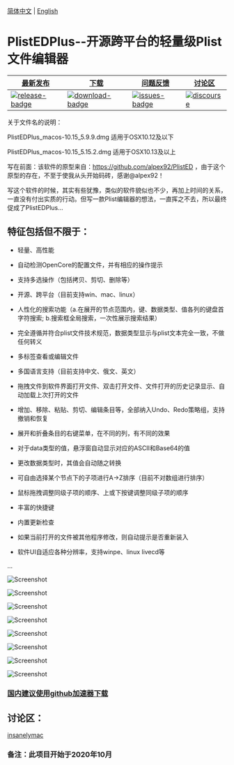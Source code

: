 [简体中文](https://github.com/ic005k/PlistEDPlus/blob/main/README-en.md) | [English](https://github.com/ic005k/PlistEDPlus/blob/main/README.md)
# PlistEDPlus--开源跨平台的轻量级Plist文件编辑器

| [最新发布][release-link]|[下载][download-link]|[问题反馈][issues-link]|[讨论区][discourse-link]|
|-----------------|-----------------|-----------------|-----------------|
|[![release-badge](https://img.shields.io/github/release/ic005k/PlistEDPlus.svg?style=flat-square "Release status")](https://github.com/ic005k/PlistEDPlus/releases "Release status") | [![download-badge](https://img.shields.io/github/downloads/ic005k/PlistEDPlus/total.svg?style=flat-square "Download status")](https://github.com/ic005k/PlistEDPlus/releases/latest "Download status")|[![issues-badge](https://img.shields.io/badge/github-issues-red.svg?maxAge=60 "Issues")](https://github.com/ic005k/PlistEDPlus/issues "Issues")|[![discourse](https://img.shields.io/badge/forum-discourse-orange.svg)](https://www.insanelymac.com/forum/topic/345512-open-source-cross-platform-plist-file-editor-plistedplus/)|

[download-link]: https://github.com/ic005k/PlistEDPlus/releases/latest "Download status"
[download-badge]: https://img.shields.io/github/downloads/ic005k/PlistEDPlus/total.svg?style=flat-square "Download status"

[release-link]: https://github.com/ic005k/PlistEDPlus/releases "Release status"
[release-badge]: https://img.shields.io/github/release/ic005k/PlistEDPlus.svg?style=flat-square "Release status"

[issues-link]: https://github.com/ic005k/PlistEDPlus/issues "Issues"
[issues-badge]: https://img.shields.io/badge/github-issues-red.svg?maxAge=60 "Issues"

[discourse-link]: https://www.insanelymac.com/forum/topic/345512-open-source-cross-platform-plist-file-editor-plistedplus/

关于文件名的说明：

PlistEDPlus_macos-10.15_5.9.9.dmg    适用于OSX10.12及以下

PlistEDPlus_macos-10.15_5.15.2.dmg   适用于OSX10.13及以上


写在前面：该软件的原型来自：https://github.com/alpex92/PlistED  ，由于这个原型的存在，不至于使我从头开始码砖，感谢@alpex92！

写这个软件的时候，其实有些犹豫，类似的软件貌似也不少，再加上时间的关系，一直没有付出实质的行动。但写一款Plist编辑器的想法，一直挥之不去，所以最终促成了PlistEDPlus...

## 特征包括但不限于：

* 轻量、高性能

* 自动检测OpenCore的配置文件，并有相应的操作提示

* 支持多选操作（包括拷贝、剪切、删除等）

* 开源、跨平台（目前支持win、mac、linux）

* 人性化的搜索功能（a.在展开的节点范围内，键、数据类型、值各列的键盘首字符搜索;  b.搜索框全局搜索，一次性展示搜索结果）

* 完全遵循并符合plist文件技术规范，数据类型显示与plist文本完全一致，不做任何转义

* 多标签查看或编辑文件

* 多国语言支持（目前支持中文、俄文、英文）

* 拖拽文件到软件界面打开文件、双击打开文件、文件打开的历史记录显示、自动加载上次打开的文件

* 增加、移除、粘贴、剪切、编辑条目等，全部纳入Undo、Redo策略组，支持撤销和恢复

* 展开和折叠条目的右键菜单，在不同的列，有不同的效果

* 对于data类型的值，悬浮窗自动显示对应的ASCII和Base64的值

* 更改数据类型时，其值会自动随之转换

* 可自由选择某个节点下的子项进行A->Z排序（目前不对数组进行排序）

* 鼠标拖拽调整同级子项的顺序、上或下按键调整同级子项的顺序

* 丰富的快捷键

* 内置更新检查

* 如果当前打开的文件被其他程序修改，则自动提示是否重新装入

* 软件UI自适应各种分辨率，支持winpe、linux livecd等

...

![Screenshot](https://github.com/ic005k/PlistEDPlus/blob/main/p1.png)

![Screenshot](https://github.com/ic005k/PlistEDPlus/blob/main/p2.png)

![Screenshot](https://github.com/ic005k/PlistEDPlus/blob/main/p3.png)

![Screenshot](https://github.com/ic005k/PlistEDPlus/blob/main/p4.png)

![Screenshot](https://github.com/ic005k/PlistEDPlus/blob/main/p5.png)

![Screenshot](https://github.com/ic005k/PlistEDPlus/blob/main/p6.png)

![Screenshot](https://github.com/ic005k/PlistEDPlus/blob/main/p7.png)

![Screenshot](https://github.com/ic005k/PlistEDPlus/blob/main/p8.png)


### [国内建议使用github加速器下载](https://toolwa.com/github/)

## 讨论区：

[insanelymac](https://www.insanelymac.com/forum/topic/345512-open-source-cross-platform-plist-file-editor-plistedplus/)



### 备注：此项目开始于2020年10月
